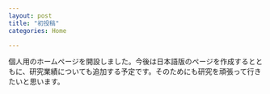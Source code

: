 ```yaml
---
layout: post
title: "初投稿"
categories: Home

---
```


個人用のホームページを開設しました。今後は日本語版のページを作成するとともに、研究業績についても追加する予定です。そのためにも研究を頑張って行きたいと思います。
